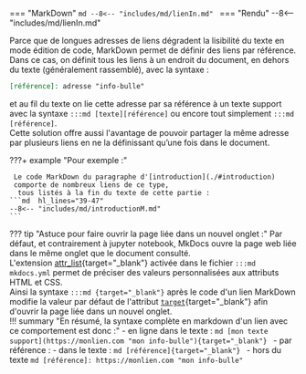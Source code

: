 === "MarkDown"
    ```md
    --8<-- "includes/md/lienIn.md"
    ```
=== "Rendu"
    --8<-- "includes/md/lienIn.md"

Parce que de longues adresses de liens dégradent la lisibilité du texte en mode édition de code,
MarkDown permet de définir des liens par référence.  
Dans ce cas, on définit tous les liens à un endroit du document,
en dehors du texte (généralement rassemblé),
avec la syntaxe :
```md
[référence]: adresse "info-bulle"
```
et au fil du texte on lie cette adresse par sa référence à un texte support
avec la syntaxe `:::md [texte][référence]` ou encore tout simplement `:::md  [référence]`.      
Cette solution offre aussi l'avantage de pouvoir partager la même adresse
par plusieurs liens en ne la définissant qu’une fois dans le document.

???+ example "Pour exemple :"
    
     Le code MarkDown du paragraphe d'[introduction](./#introduction)
     comporte de nombreux liens de ce type,
      tous listés à la fin du texte de cette partie :
    ```md  hl_lines="39-47"
    --8<-- "includes/md/introductionM.md"
    ```

??? tip "Astuce pour faire ouvrir la page liée dans un nouvel onglet :"
    Par défaut, et contrairement à jupyter notebook, MkDocs ouvre la page web liée dans le même onglet que le document consulté.  
    L'extension [attr_list](https://squidfunk.github.io/mkdocs-material/setup/extensions/python-markdown/#attribute-lists){target="_blank"}
    activée dans le fichier `:::md mkdocs.yml` permet de préciser des valeurs personnalisées aux attributs HTML et CSS.  
    Ainsi la syntaxe `:::md {target="_blank"}` après le code d'un lien MarkDown modifie la valeur par défaut de l'attribut
    [`target`](https://www.w3schools.com/tags/att_a_target.asp){target="_blank"} afin d'ouvrir la page liée dans un nouvel onglet.  
    !!! summary "En résumé, la syntaxe complète en markdown d'un lien avec ce comportement est donc :"
        - en ligne dans le texte :
        ```md
        [mon texte support](https://monlien.com "mon info-bulle"){target="_blank"}
        ```
        - par référence :
            - dans le texte :
            ```md
            [référence]{target="_blank"}
            ```
            - hors du texte
            ```md
            [référence]: https://monlien.com "mon info-bulle"         
            ```
